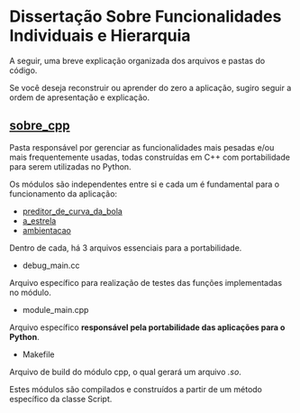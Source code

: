 # Dissertação Sobre Funcionalidades Individuais e Hierarquia

A seguir, uma breve explicação organizada dos arquivos e pastas do código.

Se você deseja reconstruir ou aprender do zero a aplicação, sugiro seguir a ordem
de apresentação e explicação.

## [sobre_cpp](sobre_cpp)

Pasta responsável por gerenciar as funcionalidades mais pesadas e/ou mais frequentemente
usadas, todas construídas em C++ com portabilidade para serem utilizadas no Python.

Os módulos são independentes entre si e cada um é fundamental para o funcionamento da aplicação:

* [preditor_de_curva_da_bola](sobre_cpp/preditor_de_curva_da_bola.md)
* [a_estrela](sobre_cpp/a_estrela.md)
* [ambientacao](sobre_cpp/ambientacao.md)

Dentro de cada, há 3 arquivos essenciais para a portabilidade.

* debug_main.cc
  
Arquivo específico para realização de testes das funções implementadas no módulo.

* module_main.cpp

Arquivo específico **responsável pela portabilidade das aplicações para o Python**.

* Makefile 

Arquivo de build do módulo cpp, o qual gerará um arquivo _.so_.

Estes módulos são compilados e construídos a partir de um método específico da classe 
Script.











